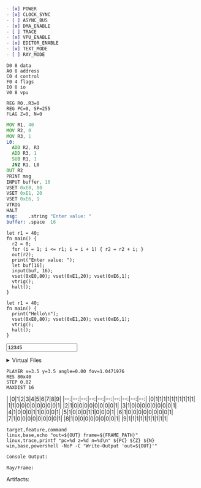 ```markdown
- [x] POWER
- [x] CLOCK_SYNC
- [ ] ASYNC_BUS
- [x] DMA_ENABLE
- [ ] TRACE
- [x] VPU_ENABLE
- [x] EDITOR_ENABLE
- [x] TEXT_MODE
- [ ] RAY_MODE
```

```bus
D0 8 data
A0 8 address
C0 4 control
F0 4 flags
I0 8 io
V0 8 vpu
```

```vcpu
REG R0..R3=0
REG PC=0, SP=255
FLAG Z=0, N=0
```

```asm
MOV R1, 40
MOV R2, 0
MOV R3, 1
L0:
  ADD R2, R3
  ADD R3, 1
  SUB R1, 1
  JNZ R1, L0
OUT R2
PRINT msg
INPUT buffer, 16
VSET 0xE0, 80
VSET 0xE1, 20
VSET 0xE6, 1
VTRIG
HALT
msg:    .string "Enter value: "
buffer: .space  16
```

```clike
let r1 = 40;
fn main() {
  r2 = 0;
  for (i = 1; i <= r1; i = i + 1) { r2 = r2 + i; }
  out(r2);
  print("Enter value: ");
  let buf[16];
  input(buf, 16);
  vset(0xE0,80); vset(0xE1,20); vset(0xE6,1);
  vtrig();
  halt();
}
```

```clike-editor
let r1 = 40;
fn main() {
  print("Hello\n");
  vset(0xE0,80); vset(0xE1,20); vset(0xE6,1);
  vtrig();
  halt();
}
```

<input type="text" id="user-input" value="12345"> <!-- input_user-input -->

<details>
  <summary>Virtual Files</summary>
  <ul>
    <li><code>/hello.txt</code> (15)</li>
    <li><code>/program.asm</code> (1024)</li>
    <li><code>/dump.bin</code> (32)</li>
  </ul>
</details>

```vpu
PLAYER x=3.5 y=3.5 angle=0.00 fov=1.0471976
RES 80x40
STEP 0.02
MAXDIST 16
```

|  |0|1|2|3|4|5|6|7|8|9|
|--:|--:|--:|--:|--:|--:|--:|--:|--:|--:|
|0|1|1|1|1|1|1|1|1|1|1|
|1|1|0|0|0|0|0|0|0|0|1|
|2|1|0|0|0|0|0|0|0|0|1|
|3|1|0|0|0|0|0|0|0|0|1|
|4|1|0|0|0|1|1|0|0|0|1|
|5|1|0|0|0|1|1|0|0|0|1|
|6|1|0|0|0|0|0|0|0|0|1|
|7|1|0|0|0|0|0|0|0|0|1|
|8|1|0|0|0|0|0|0|0|0|1|
|9|1|1|1|1|1|1|1|1|1|1|

```csv
target,feature,command
linux,base,echo "out=${OUT} frame=${FRAME_PATH}"
linux,trace,printf "pc=%d z=%d n=%d\n" ${PC} ${Z} ${N}
win,base,powershell -NoP -C "Write-Output 'out=${OUT}'"
```

<!-- OUTPUT-BEGIN -->

```txt
Console Output:

Ray/Frame:
```

Artifacts:

<!-- OUTPUT-END -->
